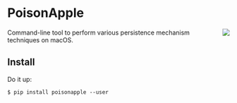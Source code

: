 # PoisonApple

<img src="https://i.imgur.com/Ty5esFJ.png" align="right">

Command-line tool to perform various persistence mechanism techniques on macOS.

## Install

Do it up:
```
$ pip install poisonapple --user
```